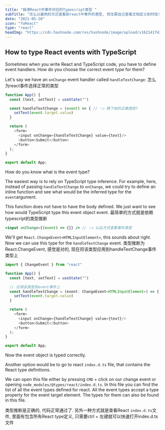 ```yaml
---
title: "搞清React中事件对应的Typescript类型 "
subTitle: "怎么以最快的方式查看到react中事件的类型, 而无需自己查看文档定义到时找!"
date: "2021-05-20"
icon: "faReact"
type: "react"
headImg: "https://cdn.hashnode.com/res/hashnode/image/upload/v1621417436761/G2uzQUKA8.png?w=1600&h=840&fit=crop&crop=entropy&auto=compress"
---
```


## How to type React events with TypeScript

Sometimes when you write React and TypeScript code, you have to define event handlers. How do you choose the correct event type for them?

Let's say we have an `onChange` event handler called `handleTextChange`:
怎么为react事件选择正常的类型

```typescript
function App() {
  const [text, setText] = useState("")

  const handleTextChange = (event) => { // 👈 猜下他的正确类型?
    setText(event.target.value)
  }

  return (
    <form>
      <input onChange={handleTextChange} value={text}/>
      <button>Submit</button>
    </form>
  );
}

export default App;
```

How do you know what is the event type?

The easiest way is to rely on TypeScript type inference. For example, here, instead of passing `handleTextChange` to `onChange`, we could try to define an inline function and see what would be the inferred type for the `event`argument.

This function does not have to have the body defined. We just want to see how would TypeScript type this event object event.
最简单的方式就是依赖typescript的类型推断

```jsx
<input onChange={(event) => {}} /> // 👈 以此方式查看事件类型
```

We'll get `React.ChangeEvent<HTMLInputElement>`, this sounds about right. Now we can use this type for the `handleTextChange` event.
类型推断为React.ChangeEvent<HTMLInputElement>, 感觉是对的, 现在将该类型应用到handleTextChange事件类型上

```typescript
import { ChangeEvent } from "react"

function App() {
  const [text, setText] = useState("")

  // 应用该类型到event事件上
  const handleTextChange = (event: ChangeEvent<HTMLInputElement>) => {
    setText(event.target.value)
  }

  return (
    <form>
      <input onChange={handleTextChange} value={text}/>
      <button>Submit</button>
    </form>
  );
}

export default App;
```

Now the event object is typed correctly.

Another option would be to go to react `index.d.ts` file, that contains the React type definitions.

We can open this file either by pressing `CMD` + click on our change event or opening `node_modules/@types/react/index.d.ts`. In this file you can find the list of all the event types defined for react. All the event types accept a type property for the event target element. The types for them can also be found in this file.

类型推断是正确的, 代码正常通过了.
另外一种方式就是查看React `index.d.ts`文件, 里面有包含所有React type定义, 只需要ctrl + 左键就可以快速打开index.d.ts文件
